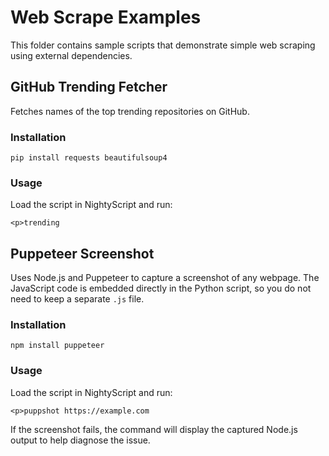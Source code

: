 # Web Scrape Examples

This folder contains sample scripts that demonstrate simple web scraping using external dependencies.

## GitHub Trending Fetcher

Fetches names of the top trending repositories on GitHub.

### Installation

```
pip install requests beautifulsoup4
```

### Usage

Load the script in NightyScript and run:

```
<p>trending
```

## Puppeteer Screenshot

Uses Node.js and Puppeteer to capture a screenshot of any webpage. The
JavaScript code is embedded directly in the Python script, so you do not
need to keep a separate `.js` file.

### Installation

```
npm install puppeteer
```

### Usage

Load the script in NightyScript and run:

```
<p>puppshot https://example.com
```

If the screenshot fails, the command will display the captured Node.js output to
help diagnose the issue.

